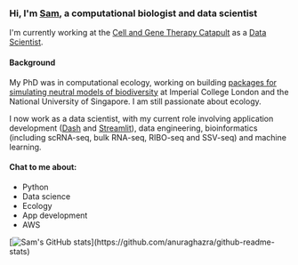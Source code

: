 ### Hi, I'm [Sam](https://www.thompsonsed.co.uk), a computational biologist and data scientist

I'm currently working at the [Cell and Gene Therapy Catapult](https://ct.catapult.org.uk/) as a [Data Scientist](https://www.linkedin.com/in/thompson-sed/).

#### Background

My PhD was in computational ecology, working on building [packages for simulating neutral models of biodiversity](https://besjournals.onlinelibrary.wiley.com/doi/10.1111/2041-210X.13451) at Imperial College London and the National University of Singapore. I am still passionate about ecology.

I now work as a data scientist, with my current role involving application development ([Dash](https://plotly.com/dash/) and [Streamlit](https://streamlit.io/)), data engineering, bioinformatics (including scRNA-seq, bulk RNA-seq, RIBO-seq and SSV-seq) and machine learning.

#### Chat to me about:

- Python
- Data science
- Ecology
- App development
- AWS

[![Sam's GitHub stats]([https://github-readme-stats-thompsonsed.vercel.app/api?count_private=true&username=thompsonsed&theme=dracula](https://github-readme-stats-thompsonsed.vercel.app/api?count_private=true&username=thompsonsed&theme=dracula))](https://github.com/anuraghazra/github-readme-stats)


